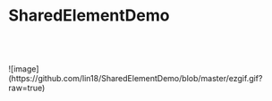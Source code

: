 # SharedElementDemo
<br>
<br>
<br>![image](https://github.com/lin18/SharedElementDemo/blob/master/ezgif.gif?raw=true)